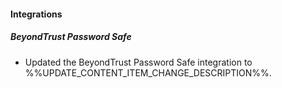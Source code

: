 
#### Integrations

##### BeyondTrust Password Safe

- Updated the BeyondTrust Password Safe integration to %%UPDATE_CONTENT_ITEM_CHANGE_DESCRIPTION%%.
